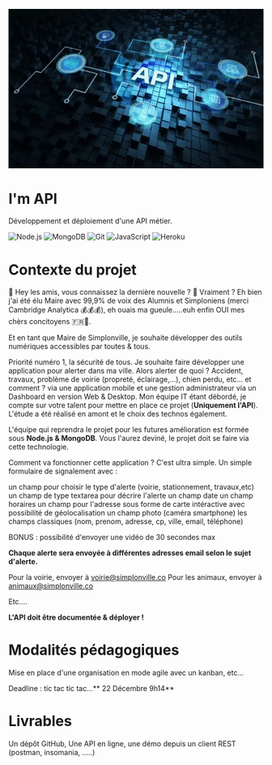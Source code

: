 ![banniere](image.webp)

# I'm API

Développement et déploiement d'une API métier.

![Node.js](https://img.shields.io/badge/Node.js-43853D?style=for-the-badge&logo=node.js&logoColor=white)
![MongoDB](https://img.shields.io/badge/MongoDB-4EA94B?style=for-the-badge&logo=mongodb&logoColor=white)
![Git](https://img.shields.io/badge/git-%23F05033.svg?style=for-the-badge&logo=git&logoColor=white)
![JavaScript](https://img.shields.io/badge/JavaScript-323330?style=for-the-badge&logo=javascript&logoColor=F7DF1E)
![Heroku](https://img.shields.io/badge/Heroku-430098?style=for-the-badge&logo=heroku&logoColor=white)

# Contexte du projet

👋 Hey les amis, vous connaissez la dernière nouvelle ? 🤔 Vraiment ? Eh bien j'ai été élu Maire avec 99,9% de voix des Alumnis et Simploniens (merci Cambridge Analytica 💰💰💰), eh ouais ma gueule.....euh enfin OUI mes chèrs concitoyens 🇫🇷🥖.

Et en tant que Maire de Simplonville, je souhaite développer des outils numériques accessibles par toutes & tous.

Priorité numéro 1, la sécurité de tous. Je souhaite faire développer une application pour alerter dans ma ville. Alors alerter de quoi ? Accident, travaux, problème de voirie (propreté, éclairage,...), chien perdu, etc... et comment ? via une application mobile et une gestion administrateur via un Dashboard en version Web & Desktop. Mon équipe IT étant débordé, je compte sur votre talent pour mettre en place ce projet (**Uniquement l'API**). L'étude a été réalisé en amont et le choix des technos également.

L'équipe qui reprendra le projet pour les futures amélioration est formée sous **Node.js & MongoDB**. Vous l'aurez deviné, le projet doit se faire via cette technologie.

Comment va fonctionner cette application ? C'est ultra simple. Un simple formulaire de signalement avec :

un champ pour choisir le type d'alerte (voirie, stationnement, travaux,etc) un champ de type textarea pour décrire l'alerte un champ date un champ horaires un champ pour l'adresse sous forme de carte intéractive avec possibilité de géolocalisation un champ photo (caméra smartphone) les champs classiques (nom, prenom, adresse, cp, ville, email, téléphone)

BONUS : possibilité d'envoyer une vidéo de 30 secondes max

**Chaque alerte sera envoyée à différentes adresses email selon le sujet d'alerte.**

Pour la voirie, envoyer à voirie@simplonville.co Pour les animaux, envoyer à animaux@simplonville.co

Etc....

**L'API doit être documentée & déployer !**

# Modalités pédagogiques

Mise en place d'une organisation en mode agile avec un kanban, etc...

Deadline : tic tac tic tac...** 22 Décembre 9h14**

# Livrables

Un dépôt GitHub, Une API en ligne, une démo depuis un client REST (postman, insomania, .....)
